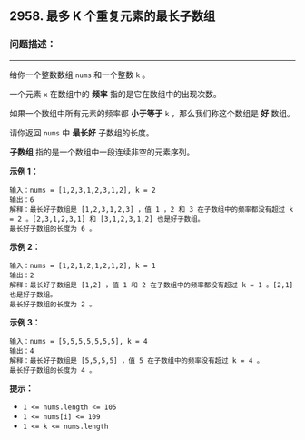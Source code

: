 ## 2958. 最多 K 个重复元素的最长子数组



### 问题描述：

------

给你一个整数数组 `nums` 和一个整数 `k` 。

一个元素 `x` 在数组中的 **频率** 指的是它在数组中的出现次数。

如果一个数组中所有元素的频率都 **小于等于** `k` ，那么我们称这个数组是 **好** 数组。

请你返回 `nums` 中 **最长好** 子数组的长度。

**子数组** 指的是一个数组中一段连续非空的元素序列。

 

**示例 1：**

```
输入：nums = [1,2,3,1,2,3,1,2], k = 2
输出：6
解释：最长好子数组是 [1,2,3,1,2,3] ，值 1 ，2 和 3 在子数组中的频率都没有超过 k = 2 。[2,3,1,2,3,1] 和 [3,1,2,3,1,2] 也是好子数组。
最长好子数组的长度为 6 。
```

**示例 2：**

```
输入：nums = [1,2,1,2,1,2,1,2], k = 1
输出：2
解释：最长好子数组是 [1,2] ，值 1 和 2 在子数组中的频率都没有超过 k = 1 。[2,1] 也是好子数组。
最长好子数组的长度为 2 。
```

**示例 3：**

```
输入：nums = [5,5,5,5,5,5,5], k = 4
输出：4
解释：最长好子数组是 [5,5,5,5] ，值 5 在子数组中的频率没有超过 k = 4 。
最长好子数组的长度为 4 。
```

 

**提示：**

- `1 <= nums.length <= 105`
- `1 <= nums[i] <= 109`
- `1 <= k <= nums.length`
